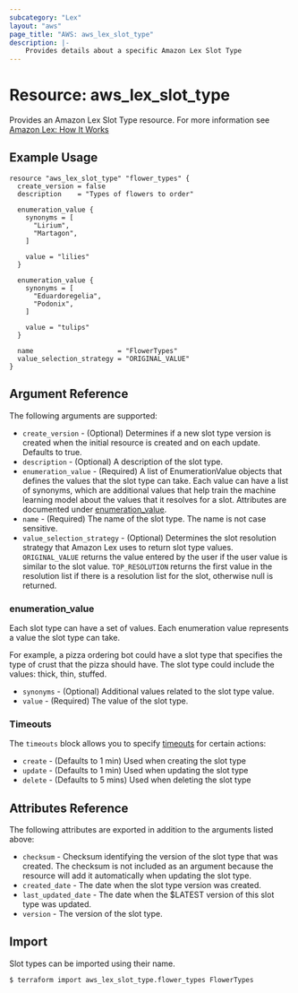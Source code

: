 ```yaml
---
subcategory: "Lex"
layout: "aws"
page_title: "AWS: aws_lex_slot_type"
description: |-
    Provides details about a specific Amazon Lex Slot Type
---
```


# Resource: aws_lex_slot_type

Provides an Amazon Lex Slot Type resource. For more information see
[Amazon Lex: How It Works](https://docs.aws.amazon.com/lex/latest/dg/how-it-works.html)

## Example Usage

```hcl
resource "aws_lex_slot_type" "flower_types" {
  create_version = false
  description    = "Types of flowers to order"

  enumeration_value {
    synonyms = [
      "Lirium",
      "Martagon",
    ]

    value = "lilies"
  }

  enumeration_value {
    synonyms = [
      "Eduardoregelia",
      "Podonix",
    ]

    value = "tulips"
  }

  name                     = "FlowerTypes"
  value_selection_strategy = "ORIGINAL_VALUE"
}
```

## Argument Reference

The following arguments are supported:

* `create_version` - (Optional) 
Determines if a new slot type version is created when the initial resource is created and on each 
update. Defaults to true.
* `description` - (Optional) A description of the slot type.
* `enumeration_value` - (Required) A list of EnumerationValue objects that defines the values that 
the slot type can take. Each value can have a list of synonyms, which are additional values that help 
train the machine learning model about the values that it resolves for a slot. Attributes are 
documented under [enumeration_value](#enumeration_value-1).
* `name` - (Required) The name of the slot type. The name is not case sensitive.
* `value_selection_strategy` - (Optional) Determines the slot resolution strategy that Amazon Lex 
uses to return slot type values. `ORIGINAL_VALUE` returns the value entered by the user if the user 
value is similar to the slot value. `TOP_RESOLUTION` returns the first value in the resolution list 
if there is a resolution list for the slot, otherwise null is returned.

### enumeration_value

Each slot type can have a set of values. Each enumeration value represents a value the slot type
can take.

For example, a pizza ordering bot could have a slot type that specifies the type of crust that the 
pizza should have. The slot type could include the values: thick, thin, stuffed.

* `synonyms` - (Optional) Additional values related to the slot type value.
* `value` - (Required) The value of the slot type.

### Timeouts

The `timeouts` block allows you to specify [timeouts](https://www.terraform.io/docs/configuration/resources.html#timeouts) for certain actions:

* `create` - (Defaults to 1 min) Used when creating the slot type
* `update` - (Defaults to 1 min) Used when updating the slot type
* `delete` - (Defaults to 5 mins) Used when deleting the slot type

## Attributes Reference

The following attributes are exported in addition to the arguments listed above:

* `checksum` - Checksum identifying the version of the slot type that was created. The checksum is 
not included as an argument because the resource will add it automatically when updating the slot type.
* `created_date` - The date when the slot type version was created.
* `last_updated_date` - The date when the $LATEST version of this slot type was updated.
* `version` - The version of the slot type.

## Import

Slot types can be imported using their name.

```
$ terraform import aws_lex_slot_type.flower_types FlowerTypes
```
